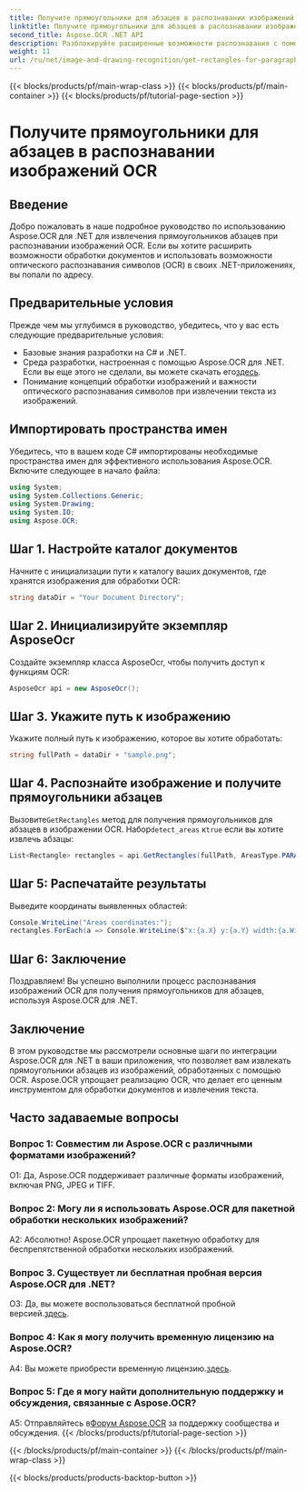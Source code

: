 ```yaml
---
title: Получите прямоугольники для абзацев в распознавании изображений OCR
linktitle: Получите прямоугольники для абзацев в распознавании изображений OCR
second_title: Aspose.OCR .NET API
description: Разблокируйте расширенные возможности распознавания с помощью Aspose.OCR для .NET. Извлекайте прямоугольники абзацев без особых усилий.
weight: 11
url: /ru/net/image-and-drawing-recognition/get-rectangles-for-paragraphs/
---
```


{{< blocks/products/pf/main-wrap-class >}}
{{< blocks/products/pf/main-container >}}
{{< blocks/products/pf/tutorial-page-section >}}

# Получите прямоугольники для абзацев в распознавании изображений OCR

## Введение

Добро пожаловать в наше подробное руководство по использованию Aspose.OCR для .NET для извлечения прямоугольников абзацев при распознавании изображений OCR. Если вы хотите расширить возможности обработки документов и использовать возможности оптического распознавания символов (OCR) в своих .NET-приложениях, вы попали по адресу.

## Предварительные условия

Прежде чем мы углубимся в руководство, убедитесь, что у вас есть следующие предварительные условия:

- Базовые знания разработки на C# и .NET.
-  Среда разработки, настроенная с помощью Aspose.OCR для .NET. Если вы еще этого не сделали, вы можете скачать его[здесь](https://releases.aspose.com/ocr/net/).
- Понимание концепций обработки изображений и важности оптического распознавания символов при извлечении текста из изображений.

## Импортировать пространства имен

Убедитесь, что в вашем коде C# импортированы необходимые пространства имен для эффективного использования Aspose.OCR. Включите следующее в начало файла:

```csharp
using System;
using System.Collections.Generic;
using System.Drawing;
using System.IO;
using Aspose.OCR;
```

## Шаг 1. Настройте каталог документов

Начните с инициализации пути к каталогу ваших документов, где хранятся изображения для обработки OCR:

```csharp
string dataDir = "Your Document Directory";
```

## Шаг 2. Инициализируйте экземпляр AsposeOcr

Создайте экземпляр класса AsposeOcr, чтобы получить доступ к функциям OCR:

```csharp
AsposeOcr api = new AsposeOcr();
```

## Шаг 3. Укажите путь к изображению

Укажите полный путь к изображению, которое вы хотите обработать:

```csharp
string fullPath = dataDir + "sample.png";
```

## Шаг 4. Распознайте изображение и получите прямоугольники абзацев

 Вызовите`GetRectangles` метод для получения прямоугольников для абзацев в изображении OCR. Набор`detect_areas` к`true` если вы хотите извлечь абзацы:

```csharp
List<Rectangle> rectangles = api.GetRectangles(fullPath, AreasType.PARAGRAPHS, true);
```

## Шаг 5: Распечатайте результаты

Выведите координаты выявленных областей:

```csharp
Console.WriteLine("Areas coordinates:");
rectangles.ForEach(a => Console.WriteLine($"x:{a.X} y:{a.Y} width:{a.Width} height:{a.Height}"));
```

## Шаг 6: Заключение

Поздравляем! Вы успешно выполнили процесс распознавания изображений OCR для получения прямоугольников для абзацев, используя Aspose.OCR для .NET.

## Заключение

В этом руководстве мы рассмотрели основные шаги по интеграции Aspose.OCR для .NET в ваши приложения, что позволяет вам извлекать прямоугольники абзацев из изображений, обработанных с помощью OCR. Aspose.OCR упрощает реализацию OCR, что делает его ценным инструментом для обработки документов и извлечения текста.

## Часто задаваемые вопросы

### Вопрос 1: Совместим ли Aspose.OCR с различными форматами изображений?

О1: Да, Aspose.OCR поддерживает различные форматы изображений, включая PNG, JPEG и TIFF.

### Вопрос 2: Могу ли я использовать Aspose.OCR для пакетной обработки нескольких изображений?

А2: Абсолютно! Aspose.OCR упрощает пакетную обработку для беспрепятственной обработки нескольких изображений.

### Вопрос 3. Существует ли бесплатная пробная версия Aspose.OCR для .NET?

 О3: Да, вы можете воспользоваться бесплатной пробной версией.[здесь](https://releases.aspose.com/).

### Вопрос 4: Как я могу получить временную лицензию на Aspose.OCR?

 A4: Вы можете приобрести временную лицензию.[здесь](https://purchase.aspose.com/temporary-license/).

### Вопрос 5: Где я могу найти дополнительную поддержку и обсуждения, связанные с Aspose.OCR?

 A5: Отправляйтесь в[Форум Aspose.OCR](https://forum.aspose.com/c/ocr/16) за поддержку сообщества и обсуждения.
{{< /blocks/products/pf/tutorial-page-section >}}

{{< /blocks/products/pf/main-container >}}
{{< /blocks/products/pf/main-wrap-class >}}

{{< blocks/products/products-backtop-button >}}
